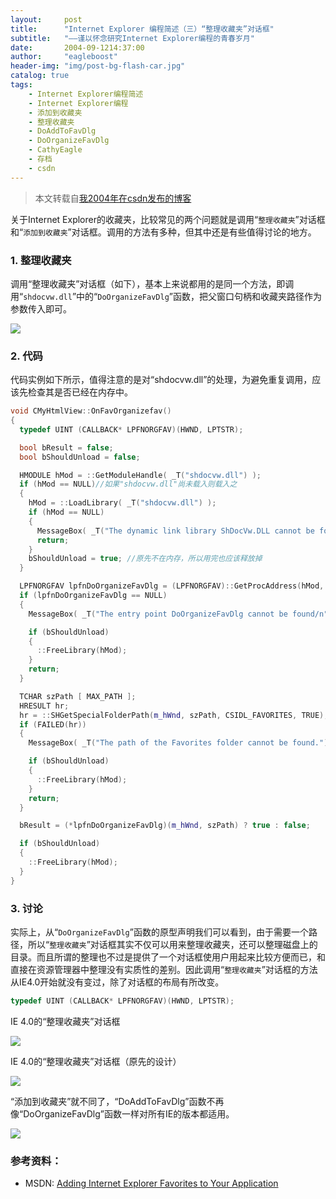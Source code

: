 ```yaml
---
layout:     post
title:      "Internet Explorer 编程简述（三）“整理收藏夹”对话框"
subtitle:   "——谨以怀念研究Internet Explorer编程的青春岁月"
date:       2004-09-1214:37:00
author:     "eagleboost"
header-img: "img/post-bg-flash-car.jpg"
catalog: true
tags:
    - Internet Explorer编程简述
    - Internet Explorer编程
    - 添加到收藏夹
    - 整理收藏夹
    - DoAddToFavDlg
    - DoOrganizeFavDlg
    - CathyEagle
    - 存档
    - csdn
---
```


> 本文转载自[我2004年在csdn发布的博客](https://blog.csdn.net/CathyEagle/article/details/102007)

关于Internet Explorer的收藏夹，比较常见的两个问题就是调用“`整理收藏夹`”对话框和“`添加到收藏夹`”对话框。调用的方法有多种，但其中还是有些值得讨论的地方。

### 1. 整理收藏夹

调用“整理收藏夹”对话框（如下），基本上来说都用的是同一个方法，即调用“`shdocvw.dll`”中的“`DoOrganizeFavDlg`”函数，把父窗口句柄和收藏夹路径作为参数传入即可。

![](https://filedn.com/lCdMuPWubK2H86dRAWfspRh/cathyeagle/OrganizeFavDlg.gif)

### 2. 代码

代码实例如下所示，值得注意的是对“shdocvw.dll”的处理，为避免重复调用，应该先检查其是否已经在内存中。

```c++
void CMyHtmlView::OnFavOrganizefav()
{  
  typedef UINT (CALLBACK* LPFNORGFAV)(HWND, LPTSTR);

  bool bResult = false;
  bool bShouldUnload = false;

  HMODULE hMod = ::GetModuleHandle( _T("shdocvw.dll") );
  if (hMod == NULL)//如果"shdocvw.dll"尚未载入则载入之  
  {    
    hMod = ::LoadLibrary( _T("shdocvw.dll") );
    if (hMod == NULL)    
    {      
      MessageBox( _T("The dynamic link library ShDocVw.DLL cannot be found."), _T("Error"), MB_OK | MB_ICONSTOP );      
      return;    
    }
    bShouldUnload = true; //原先不在内存，所以用完也应该释放掉
  }

  LPFNORGFAV lpfnDoOrganizeFavDlg = (LPFNORGFAV)::GetProcAddress(hMod, "DoOrganizeFavDlg");
  if (lpfnDoOrganizeFavDlg == NULL)
  {      
    MessageBox( _T("The entry point DoOrganizeFavDlg cannot be found/n"), _T("in the dynamic link library ShDocVw.DLL."), _T("Error"), MB_OK | MB_ICONSTOP );

    if (bShouldUnload)
    {
      ::FreeLibrary(hMod);
    }  
    return;    
  }

  TCHAR szPath [ MAX_PATH ];    
  HRESULT hr;
  hr = ::SHGetSpecialFolderPath(m_hWnd, szPath, CSIDL_FAVORITES, TRUE);
  if (FAILED(hr))    
  {      
    MessageBox( _T("The path of the Favorites folder cannot be found."), _T("Error"), MB_OK | MB_ICONSTOP );

    if (bShouldUnload)
    {
      ::FreeLibrary(hMod);
    }  
    return;    
  }

  bResult = (*lpfnDoOrganizeFavDlg)(m_hWnd, szPath) ? true : false;

  if (bShouldUnload)
  {
    ::FreeLibrary(hMod);
  }  
}

```

### 3. 讨论

实际上，从“`DoOrganizeFavDlg`”函数的原型声明我们可以看到，由于需要一个路径，所以“`整理收藏夹`”对话框其实不仅可以用来整理收藏夹，还可以整理磁盘上的目录。而且所谓的整理也不过是提供了一个对话框使用户用起来比较方便而已，和直接在资源管理器中整理没有实质性的差别。因此调用“`整理收藏夹`”对话框的方法从IE4.0开始就没有变过，除了对话框的布局有所改变。
 
```c++
typedef UINT (CALLBACK* LPFNORGFAV)(HWND, LPTSTR);
```

IE 4.0的“整理收藏夹”对话框
 
![](https://filedn.com/lCdMuPWubK2H86dRAWfspRh/cathyeagle/OrganizeFavDlg_IE_4.gif)

IE 4.0的“整理收藏夹”对话框（原先的设计）
 
![](https://filedn.com/lCdMuPWubK2H86dRAWfspRh/cathyeagle/OrganizeFavDlg_IE_4_Old.gif)


“添加到收藏夹”就不同了，“DoAddToFavDlg”函数不再像“DoOrganizeFavDlg”函数一样对所有IE的版本都适用。
 
![](https://filedn.com/lCdMuPWubK2H86dRAWfspRh/cathyeagle/AddToFavDlg.gif)
 
### 参考资料：
+ MSDN: [Adding Internet Explorer Favorites to Your Application](http://www.microsoft.com/mind/0798/favorites.asp)
